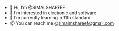 - 👋 Hi, I’m @SIMALSHAREEF
- 👀 I’m interested in electronic and software
- 🌱 I’m currently learning in 11th standard
- 📫 You can reach me @simalmshareef@gmail.com

<!---
SIMALSHAREEF/SIMALSHAREEF is a ✨ special ✨ repository because its `README.md` (this file) appears on your GitHub profile.
You can click the Preview link to take a look at your changes.
--->
